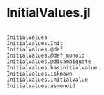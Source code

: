 # InitialValues.jl

```@index
```

```@docs
InitialValues
InitialValues.Init
InitialValues.@def
InitialValues.@def_monoid
InitialValues.@disambiguate
InitialValues.hasinitialvalue
InitialValues.isknown
InitialValues.InitialValue
InitialValues.asmonoid
```
